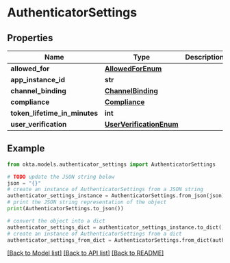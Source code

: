 # AuthenticatorSettings


## Properties

Name | Type | Description | Notes
------------ | ------------- | ------------- | -------------
**allowed_for** | [**AllowedForEnum**](AllowedForEnum.md) |  | [optional] 
**app_instance_id** | **str** |  | [optional] 
**channel_binding** | [**ChannelBinding**](ChannelBinding.md) |  | [optional] 
**compliance** | [**Compliance**](Compliance.md) |  | [optional] 
**token_lifetime_in_minutes** | **int** |  | [optional] 
**user_verification** | [**UserVerificationEnum**](UserVerificationEnum.md) |  | [optional] 

## Example

```python
from okta.models.authenticator_settings import AuthenticatorSettings

# TODO update the JSON string below
json = "{}"
# create an instance of AuthenticatorSettings from a JSON string
authenticator_settings_instance = AuthenticatorSettings.from_json(json)
# print the JSON string representation of the object
print(AuthenticatorSettings.to_json())

# convert the object into a dict
authenticator_settings_dict = authenticator_settings_instance.to_dict()
# create an instance of AuthenticatorSettings from a dict
authenticator_settings_from_dict = AuthenticatorSettings.from_dict(authenticator_settings_dict)
```
[[Back to Model list]](../README.md#documentation-for-models) [[Back to API list]](../README.md#documentation-for-api-endpoints) [[Back to README]](../README.md)


